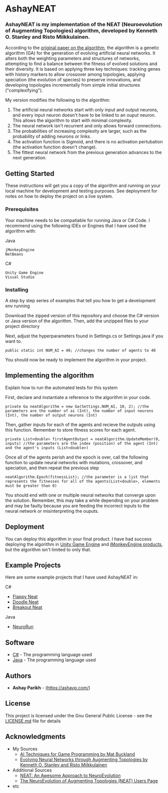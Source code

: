 # AshayNEAT

 ### AshayNEAT is my implementation of the NEAT (Neuroevolution of Augmenting Topologies) algorithm, developed by Kenneth O. Stanley and Risto Miikkulainen.  ###

According to the [original paper on the algorithm](http://nn.cs.utexas.edu/downloads/papers/stanley.ec02.pdf), the algorithm is a genetic algorithm (GA) for the generation of evolving artificial neural networks. It alters both the weighting parameters and structures of networks, attempting to find a balance between the fitness of evolved solutions and their diversity. It is based on applying three key techniques: tracking genes with history markers to allow crossover among topologies, applying speciation (the evolution of species) to preserve innovations, and developing topologies incrementally from simple initial structures ("complexifying").

My version modifies the following to the algorithm:

1. The artificial neural networks start with only input and output neurons, and every input neuron doesn't have to be linked to an ouput neuron. This allows the algorithm to start with minimal complexity. 
2. The neural network isn't recurrent and only allows forward connections.
3. The probabilities of increasing complexity are larger, such as the probability of adding neurons or links. 
4. The activation function is Sigmoid, and there is no activation pertubation (the activation function doesn't change).
5. The fittest neural network from the previous generation advances to the next generation.

## Getting Started

These instructions will get you a copy of the algorithm and running on your local machine for development and testing purposes. See deployment for notes on how to deploy the project on a live system.

### Prerequisites

Your machine needs to be compatiable for running Java or C# Code. I recommend using the following IDEs or Engines that I have used the algorithm with:

Java
```
jMonkeyEngine
NetBeans
```
C#
```
Unity Game Engine
Visual Studio
```

### Installing

A step by step series of examples that tell you how to get a development env running

Download the zipped version of this repository and choose the C# version or Java version of the algorithm. Then, add the unzipped files to your project directory

Next, adjust the hyperparameters found in Settings.cs or Settings.java if you want to.
```
public static int NUM_AI = 40; //changes the number of agents to 40
```
You should now be ready to implement the algorithm in your project.

## Implementing the algorithm

Explain how to run the automated tests for this system

First, declare and instantiate a reference to the algorithm in your code.
```
private Ga neatAlgorithm = new Ga(Settings.NUM_AI, 10, 2); //the parameters are the number of ai (Int), the number of input neurons (Int), the number of output neurons (Int)
```
Then, gather inputs for each of the agents and recieve the outputs using this function. Remember to store fitness scores for each agent.
```
private List<double> firstAgentOutput = neatAlgorithm.UpdateMember(0, inputs) //the parameters are the index (position) of the agent (Int) and the agent's inputs (List<double>)
```
Once all of the agents perish and the epoch is over, call the following function to update neural networks with mutations, crossover, and speciation, and then repeat the previous step
```
neatAlgorithm.Epoch(fitnessList); //the parameter is a list that represents the fitnesses for all of the agents(List<double>, elements must be greater than 0)
```
You should end with one or multiple neural networks that converge upon the solution. Remember, this may take a while depending on your problem and may be faulty because you are feeding the incorrect inputs to the neural network or misinterpreting the ouputs. 

## Deployment

You can deploy this algorithm in your final product. I have had success deploying the algorithm in [Unity Game Engine](https://unity.com/) and [jMonkeyEngine products](https://jmonkeyengine.org/), but the algorithm isn't limited to only that. 

## Example Projects

Here are some example projects that I have used AshayNEAT in:

C#
* [Flappy Neat](https://ashayp.com/flappyneat/)
* [Doodle Neat](https://ashayp.com/doodleneat/)
* [Breakout Neat](https://ashayp.com/breakoutneat/)

Java
* [NeuroRun](https://ashayp.com/NeuroRun/launch.html)

## Software

* [C#](https://docs.microsoft.com/en-us/dotnet/csharp/) - The programming language used
* [Java](https://docs.oracle.com/en/java/) - The programming language used

## Authors

* **Ashay Parikh** - (https://ashayp.com/)

## License

This project is licensed under the Gnu General Public License - see the [LICENSE.md](https://github.com/ashayp22/AshayNEAT/blob/master/LICENSE) file for details

## Acknowledgments

* My Sources
  * [AI Techniques for Game Programming by Mat Buckland](https://www.amazon.com/Techniques-Programming-Premier-Press-Development/dp/193184108X)
   * [Evolving Neural Networks through Augmenting Topologies by Kenneth O. Stanley and Risto Miikkulainen](http://nn.cs.utexas.edu/downloads/papers/stanley.ec02.pdf)
* Additional Sources
  * [NEAT: An Awesome Approach to NeuroEvolution](https://towardsdatascience.com/neat-an-awesome-approach-to-neuroevolution-3eca5cc7930f)
  * [The NeuroEvolution of Augmenting Topologies (NEAT) Users Page](https://www.cs.ucf.edu/~kstanley/neat.html)
* etc



